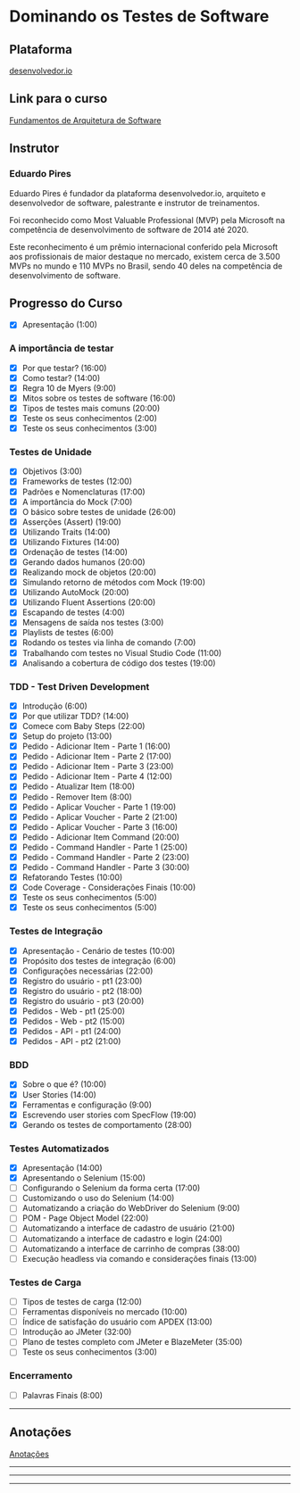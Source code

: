# Dominando os Testes de Software

## Plataforma

[desenvolvedor.io](https://desenvolvedor.io/)

## Link para o curso

[Fundamentos de Arquitetura de Software](https://desenvolvedor.io/curso-online-dominando-os-testes-de-software)

## Instrutor

### Eduardo Pires

Eduardo Pires é fundador da plataforma desenvolvedor.io, arquiteto e desenvolvedor de software, palestrante e instrutor de treinamentos.

Foi reconhecido como Most Valuable Professional (MVP) pela Microsoft na competência de desenvolvimento de software de 2014 até 2020.

Este reconhecimento é um prêmio internacional conferido pela Microsoft aos profissionais de maior destaque no mercado, existem cerca de 3.500 MVPs no mundo e 110 MVPs no Brasil, sendo 40 deles na competência de desenvolvimento de software.

## Progresso do Curso

- [x] Apresentação (1:00)

### A importância de testar

- [x] Por que testar? (16:00)
- [x] Como testar? (14:00)
- [x] Regra 10 de Myers (9:00)
- [x] Mitos sobre os testes de software (16:00)
- [x] Tipos de testes mais comuns (20:00)
- [x] Teste os seus conhecimentos (2:00)
- [x] Teste os seus conhecimentos (3:00)

### Testes de Unidade

- [x] Objetivos (3:00)
- [x] Frameworks de testes (12:00)
- [x] Padrões e Nomenclaturas (17:00)
- [x] A importância do Mock (7:00)
- [x] O básico sobre testes de unidade (26:00)
- [x] Asserções (Assert) (19:00)
- [x] Utilizando Traits (14:00)
- [x] Utilizando Fixtures (14:00)
- [x] Ordenação de testes (14:00)
- [x] Gerando dados humanos (20:00)
- [x] Realizando mock de objetos (20:00)
- [x] Simulando retorno de métodos com Mock (19:00)
- [x] Utilizando AutoMock (20:00)
- [x] Utilizando Fluent Assertions (20:00)
- [x] Escapando de testes (4:00)
- [x] Mensagens de saída nos testes (3:00)
- [x] Playlists de testes (6:00)
- [x] Rodando os testes via linha de comando (7:00)
- [x] Trabalhando com testes no Visual Studio Code (11:00)
- [x] Analisando a cobertura de código dos testes (19:00)

### TDD - Test Driven Development

- [x] Introdução (6:00)
- [x] Por que utilizar TDD? (14:00)
- [x] Comece com Baby Steps (22:00)
- [x] Setup do projeto (13:00)
- [x] Pedido - Adicionar Item - Parte 1 (16:00)
- [x] Pedido - Adicionar Item - Parte 2 (17:00)
- [x] Pedido - Adicionar Item - Parte 3 (23:00)
- [x] Pedido - Adicionar Item - Parte 4 (12:00)
- [x] Pedido - Atualizar Item (18:00)
- [x] Pedido - Remover Item (8:00)
- [x] Pedido - Aplicar Voucher - Parte 1 (19:00)
- [x] Pedido - Aplicar Voucher - Parte 2 (21:00)
- [x] Pedido - Aplicar Voucher - Parte 3 (16:00)
- [x] Pedido - Adicionar Item Command (20:00)
- [x] Pedido - Command Handler - Parte 1 (25:00)
- [x] Pedido - Command Handler - Parte 2 (23:00)
- [x] Pedido - Command Handler - Parte 3 (30:00)
- [x] Refatorando Testes (10:00)
- [x] Code Coverage - Considerações Finais (10:00)
- [x] Teste os seus conhecimentos (5:00)
- [x] Teste os seus conhecimentos (5:00)

### Testes de Integração

- [x] Apresentação - Cenário de testes (10:00)
- [x] Propósito dos testes de integração (6:00)
- [x] Configurações necessárias (22:00)
- [x] Registro do usuário - pt1 (23:00)
- [x] Registro do usuário - pt2 (18:00)
- [x] Registro do usuário - pt3 (20:00)
- [x] Pedidos - Web - pt1 (25:00)
- [x] Pedidos - Web - pt2 (15:00)
- [x] Pedidos - API - pt1 (24:00)
- [x] Pedidos - API - pt2 (21:00)

### BDD

- [x] Sobre o que é? (10:00)
- [x] User Stories (14:00)
- [x] Ferramentas e configuração (9:00)
- [x] Escrevendo user stories com SpecFlow (19:00)
- [x] Gerando os testes de comportamento (28:00)

### Testes Automatizados

- [x] Apresentação (14:00)
- [x] Apresentando o Selenium (15:00)
- [ ] Configurando o Selenium da forma certa (17:00)
- [ ] Customizando o uso do Selenium (14:00)
- [ ] Automatizando a criação do WebDriver do Selenium (9:00)
- [ ] POM - Page Object Model (22:00)
- [ ] Automatizando a interface de cadastro de usuário (21:00)
- [ ] Automatizando a interface de cadastro e login (24:00)
- [ ] Automatizando a interface de carrinho de compras (38:00)
- [ ] Execução headless via comando e considerações finais (13:00)

### Testes de Carga

- [ ] Tipos de testes de carga (12:00)
- [ ] Ferramentas disponíveis no mercado (10:00)
- [ ] Índice de satisfação do usuário com APDEX (13:00)
- [ ] Introdução ao JMeter (32:00)
- [ ] Plano de testes completo com JMeter e BlazeMeter (35:00)
- [ ] Teste os seus conhecimentos (3:00)

### Encerramento

- [ ] Palavras Finais (8:00)

---

## Anotações

[Anotações](ANOTACOES.md)

---
---
---
